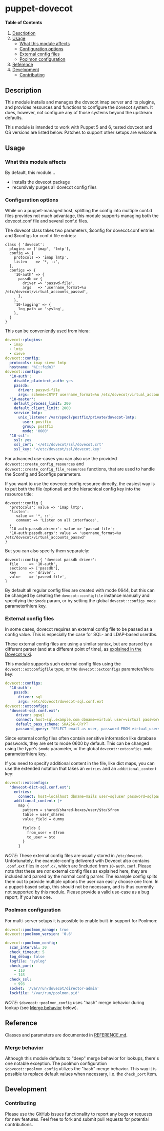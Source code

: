 # puppet-dovecot

#### Table of Contents

1. [Description](#description)
1. [Usage](#usage)
    * [What this module affects](#what-this-module-affects)
    * [Configuration options](#configuration-options)
    * [External config files](#external-config-files)
    * [Poolmon configuration](#poolmon-configuration)
1. [Reference](#reference)
1. [Development](#development)
    - [Contributing](#contributing)

## Description

This module installs and manages the dovecot imap server and its plugins, and provides
resources and functions to configure the dovecot system.
It does, however, not configure any of those systems beyond the upstream defaults.

This module is intended to work with Puppet 5 and 6, tested dovceot and OS versions are
listed below. Patches to support other setups are welcome.

## Usage

### What this module affects

By default, this module...

* installs the dovecot package
* recursively purges all dovecot config files

### Configuration options

While on a puppet-managed host, splitting the config into multiple conf.d files provides
not much advantage, this module supports managing both the dovecot.conf file and several
conf.d files.

The dovecot class takes two parameters, $config for dovecot.conf entries and $configs for
conf.d file entries:

```puppet
class { 'dovecot':
  plugins => ['imap', 'lmtp'],
  config => {
    protocols => 'imap lmtp',
    listen    => '*, ::',
  },
  configs => {
    '10-auth' => {
      passdb => {
        driver => 'passwd-file',
        args   => 'username_format=%u /etc/dovecot/virtual_accounts_passwd',
      },
    },
    '10-logging' => {
      log_path => 'syslog',
    },
  }
}
```

This can be conveniently used from hiera:

```yaml
dovecot::plugins:
  - imap
  - lmtp
  - sieve
dovecot::config:
  protocols: imap sieve lmtp
  hostname: "%{::fqdn}"
dovecot::configs:
  '10-auth':
    disable_plaintext_auth: yes
    passdb:
      driver: passwd-file
      args: scheme=CRYPT username_format=%u /etc/dovecot/virtual_accounts_passwd
  '10-master':
    default_process_limit: 200
    default_client_limit: 2000
    service lmtp:
      unix_listener /var/spool/postfix/private/dovecot-lmtp:
        user: postfix
        group: postfix
        mode: '0600'
  '10-ssl':
    ssl: yes
    ssl_cert: '</etc/dovecot/ssl/dovecot.crt'
    ssl_key: '</etc/dovecot/ssl/dovecot.key'
```

For advanced use-cases you can also use the provided `dovecot::create_config_resources` and
`dovecot::create_config_file_resources` functions, that are used to handle the $config and
$configs parameters.

If you want to use the dovecot::config resource directly, the easiest way is to put both the
file (optional) and the hierachical config key into the resource title:

```puppet
dovecot::config {
  'protocols': value => 'imap lmtp';
  'listen':
     value => '*, ::',
     comment => 'Listen on all interfaces',
  ;
  '10-auth:passdb.driver': value => 'passwd-file';
  '10-auth:passdb.args': value => 'username_format=%u /etc/dovecot/virtual_accounts_passwd'
}
```

But you can also specify them separately:

```puppet
dovecot::config { 'dovecot passdb driver':
  file     => '10-auth',
  sections => ['passdb'],
  key      => 'driver',
  value    => 'passwd-file',
}
```

By default all regular config files are created with mode 0644, but this can be changed by
creating the `dovecot::configfile` instance manually and specifying the `$mode` param, or
by setting the global `dovecot::configs_mode` parameter/hiera key.

### External config files

In some cases, dovecot requires an external config file to be passed as a config value. This
is especially the case for SQL- and LDAP-based userdbs.

These external config files are using a similar syntax, but are parsed by a different parser
(and at a different point of time), as [explained in the Dovecot wiki](https://wiki.dovecot.org/ConfigFile#External_config_files).

This module supports such external config files using the `dovecot::extconfigfile` type, or
the `dovecot::extconfigs` parameter/hiera key:

```yaml
dovecot::configs:
  '10-auth':
    passdb:
      driver: sql
      args: /etc/dovecot/dovecot-sql.conf.ext
dovecot::extconfigs:
  'dovecot-sql.conf.ext':
     driver: pgsql
     connect: host=sql.example.com dbname=virtual user=virtual password=blarg
     default_pass_scheme: SHA256-CRYPT
     password_query: "SELECT email as user, password FROM virtual_users WHERE email='%u';"
```

Since external config files often contain sensitive information like database passwords, they
are set to mode 0600 by default. This can be changed using the type's `$mode` parameter, or
the global `dovecot::extconfigs_mode` parameter/hiera key.

If you need to specify additional content in the file, like dict maps, you can use the 
extended notation that takes an `entries` and an `additional_content` key:

```yaml
dovecot::extconfigs:
  'dovecot-dict-sql.conf.ext':
    entries:
      connect: host=localhost dbname=mails user=sqluser password=sqlpass
    additional_content: |+
      map {
        pattern = shared/shared-boxes/user/$to/$from
        table = user_shares
        value_field = dummy

        fields {
          from_user = $from
          to_user = $to
        }
      }
```

*NOTE*: These external config files are usually stored in `/etc/dovecot`. Unfortunately,
the example-config delivered with Dovecot also contains `.conf.ext` files in `conf.d/`, which
are !included from `10-auth.conf`. Please note that these are *not* external config files as
explained here, they are included and parsed by the normal config parser. The example config
splits them out to provide multiple options the user can easily choose one from. In a
puppet-based setup, this should not be necessary, and is thus currently not supported by this
module. Please provide a valid use-case as a bug report, if you have one.

### Poolmon configuration

For multi-server setups it is possible to enable built-in support for Poolmon:

```yaml
dovecot::poolmon_manage: true
dovecot::poolmon_version: '0.6'

dovecot::poolmon_config:
  scan_interval: 30
  check_timeout: 5
  log_debug: false
  logfile: 'syslog'
  check_port:
    - 110
    - 143
  check_ssl:
    - 993
  socket: '/var/run/dovecot/director-admin'
  lockfile: '/var/run/poolmon.pid'
```

*NOTE*: `$dovecot::poolmon_config` uses "hash" merge behavior during lookup
(see [Merge behavior](#merge-behavior) below).

## Reference

Classes and parameters are documented in [REFERENCE.md](REFERENCE.md).

### Merge behavior

Although this module defaults to "deep" merge behavior for lookups, there's one notable exception.
The poolmon configuration `$dovecot::poolmon_config` utilizes the "hash" merge behavior. This way
it is possible to replace default values when necessary, i.e. the `check_port` item.

## Development

### Contributing

Please use the GitHub issues functionality to report any bugs or requests for new features. Feel free to fork and submit pull requests for potential contributions.
